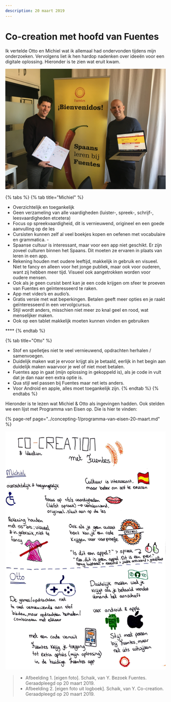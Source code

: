 ```yaml
---
description: 20 maart 2019
---
```


# Co-creation met hoofd van Fuentes

Ik vertelde Otto en Michiel wat ik allemaal had ondervonden tijdens mijn onderzoeken. Vervolgens liet ik hen hardop nadenken over ideeën voor een digitale oplossing. Hieronder is te zien wat eruit kwam.

![Afbeelding 1.](../../.gitbook/assets/img_0267.JPG)

{% tabs %}
{% tab title="Michiel" %}
* Overzichtelijk en toegankelijk
* Geen verzameling van alle vaardigheden \(luister-, spreek-, schrijf-, leesvaardigheden etcetera\)
* Focus op spreekvaardigheid, dit is vernieuwend, origineel en een goede aanvulling op de les
* Cursisten kunnen zelf al veel boekjes kopen en oefenen met vocabulaire en grammatica. -
* Spaanse cultuur is interessant, maar voor een app niet geschikt. Er zijn zoveel culturen binnen het Spaans. Dit moeten ze ervaren in plaats van leren in een app. 
* Rekening houden met oudere leeftijd, makkelijk in gebruik en visueel. Niet te fancy en alleen voor het jonge publiek, maar ook voor ouderen, want zij hebben meer tijd. Visueel ook aangetrokken worden voor oudere mensen. 
* Ook als je geen cursist bent kan je een code krijgen om sfeer te proeven van Fuentes en geïnteresseerd te raken.
* App met video’s en audio’s. 
* Gratis versie met wat beperkingen. Betalen geeft meer opties en je raakt geïnteresseerd in een vervolgcursus.
* Stijl wordt anders, misschien niet meer zo knal geel en rood, wat menselijker maken. 
* Ook op een tablet makkelijk moeten kunnen vinden en gebruiken

\*\*\*\*
{% endtab %}

{% tab title="Otto" %}
* Stof en spelletjes niet te veel vernieuwend, opdrachten herhalen / samenvoegen. 
* Duidelijk maken wat je ervoor krijgt als je betaald, eerlijk in het begin aan duidelijk maken waarvoor je wel of niet moet betalen. 
* Fuentes app in gaat \(mijn oplossing in gekoppeld is\), als je code in vult dat je dan naar een extra optie is. 
* Qua stijl wel passen bij Fuentes maar net iets anders. 
* Voor Android en apple, alles moet toegankelijk zijn.
{% endtab %}
{% endtabs %}

Hieronder is te lezen wat Michiel & Otto als ingevingen hadden. Ook stelden we een lijst met Programma van Eisen op. Die is hier te vinden:

{% page-ref page="../concepting-1/programma-van-eisen-20-maart.md" %}

![Afbeelding 2.](../../.gitbook/assets/logboek-scan-2-31-maart-2-1-2.jpg)

> * Afbeelding 1. \[eigen foto\]. Schaik, van Y. Bezoek Fuentes. Geraadpleegd op 20 maart 2019.
> * Afbeelding 2. \[eigen foto uit logboek\]. Schaik, van Y. Co-creation. Geraadpleegd op 20 maart 2019.

